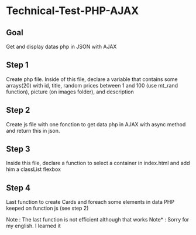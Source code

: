 # Technical-Test-PHP-AJAX

## Goal

Get and display datas php in JSON with AJAX

## Step 1

Create php file. Inside of this file, declare a variable that contains some arrays(20) with id, title, random prices between 1 and 100 (use mt_rand function), picture (on images folder), and description

## Step 2

Create js file with one fonction to get data php in AJAX with async method and return this in json.

## Step 3

Inside this file, declare a function to select a container in index.html and add him a classList flexbox

## Step 4

Last function to create Cards and foreach some elements in data PHP keeped on function js (see step 2)

Note : The last function is not efficient although that works
Note* : Sorry for my english. I learned it

